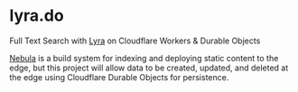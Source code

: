 # lyra.do
Full Text Search with [Lyra](https://lyrajs.io) on Cloudflare Workers &amp; Durable Objects

[Nebula](https://lyrajs.io/docs/deployment/using-nebula/intro) is a build system for indexing and deploying static content to the edge, but this project will allow data to be created, updated, and deleted at the edge using Cloudflare Durable Objects for persistence.
